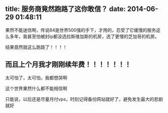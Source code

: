 title: 服务商竟然跑路了这你敢信？
date: 2014-06-29 01:48:11
---

果然不能迷信啊，传说84是世界500强的手下，才用的，忍受了它缓慢的服务这么多年，我甚至怕被封ip都没选拉斯维加斯的机房，选了更慢的芝加哥的机房。

结果竟然就这么跑路了！！！！

## 而且上个月我才刚刚续年费！！！！！！！

太可怕了，太可怕，我都想哭啊

这个世界果然什么都不能相信啊

只能说，以后还是尽量月付vps，时刻记得备份网站就好了，避免发生最大的悲剧就好